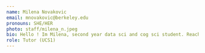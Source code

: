 ```yaml
---
name: Milena Novakovic
email: mnovakovic@berkeley.edu
pronouns: SHE/HER
photo: staff/milena_n.jpeg
bio: Hello ! Im Milena, second year data sci and cog sci student. Reach out if you know of any cool concerts, or just for a chat. Anyways, live love data 8
role: Tutor (UCS1)
---
```

